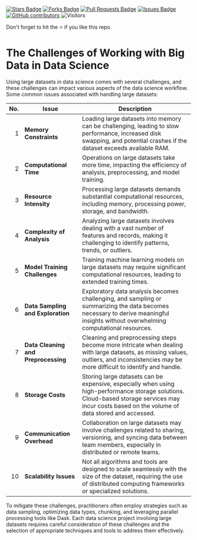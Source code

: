 <a href="https://github.com/drshahizan/Python-big-data/stargazers"><img src="https://img.shields.io/github/stars/drshahizan/Python-big-data" alt="Stars Badge"/></a>
<a href="https://github.com/drshahizan/Python-big-data/network/members"><img src="https://img.shields.io/github/forks/drshahizan/Python-big-data" alt="Forks Badge"/></a>
<a href="https://github.com/drshahizan/Python-big-data/pulls"><img src="https://img.shields.io/github/issues-pr/drshahizan/Python-big-data" alt="Pull Requests Badge"/></a>
<a href="https://github.com/drshahizan/Python-big-data/issues"><img src="https://img.shields.io/github/issues/drshahizan/Python-big-data" alt="Issues Badge"/></a>
<a href="https://github.com/drshahizan/Python-big-data/graphs/contributors"><img alt="GitHub contributors" src="https://img.shields.io/github/contributors/drshahizan/Python-big-data?color=2b9348"></a>
![Visitors](https://api.visitorbadge.io/api/visitors?path=https%3A%2F%2Fgithub.com%2Fdrshahizan%2FPython-big-data&labelColor=%23d9e3f0&countColor=%23697689&style=flat)

Don't forget to hit the :star: if you like this repo.

# The Challenges of Working with Big Data in Data Science

Using large datasets in data science comes with several challenges, and these challenges can impact various aspects of the data science workflow. Some common issues associated with handling large datasets:

| **No.** | **Issue**                                | **Description** |
|--------:|------------------------------------------|-------------------------------------------------|
| 1      | **Memory Constraints**                   | Loading large datasets into memory can be challenging, leading to slow performance, increased disk swapping, and potential crashes if the dataset exceeds available RAM.                                        |
| 2      | **Computational Time**                   | Operations on large datasets take more time, impacting the efficiency of analysis, preprocessing, and model training.                                                                                        |
| 3      | **Resource Intensity**                   | Processing large datasets demands substantial computational resources, including memory, processing power, storage, and bandwidth.                                                                            |
| 4      | **Complexity of Analysis**               | Analyzing large datasets involves dealing with a vast number of features and records, making it challenging to identify patterns, trends, or outliers.                                                            |
| 5      | **Model Training Challenges**            | Training machine learning models on large datasets may require significant computational resources, leading to extended training times.                                                                       |
| 6      | **Data Sampling and Exploration**        | Exploratory data analysis becomes challenging, and sampling or summarizing the data becomes necessary to derive meaningful insights without overwhelming computational resources.                                    |
| 7      | **Data Cleaning and Preprocessing**      | Cleaning and preprocessing steps become more intricate when dealing with large datasets, as missing values, outliers, and inconsistencies may be more difficult to identify and handle.                            |
| 8      | **Storage Costs**                        | Storing large datasets can be expensive, especially when using high-performance storage solutions. Cloud-based storage services may incur costs based on the volume of data stored and accessed.             |
| 9      | **Communication Overhead**               | Collaboration on large datasets may involve challenges related to sharing, versioning, and syncing data between team members, especially in distributed or remote teams.                                      |
| 10     | **Scalability Issues**                   | Not all algorithms and tools are designed to scale seamlessly with the size of the dataset, requiring the use of distributed computing frameworks or specialized solutions.                                       |

To mitigate these challenges, practitioners often employ strategies such as data sampling, optimizing data types, chunking, and leveraging parallel processing tools like Dask. Each data science project involving large datasets requires careful consideration of these challenges and the selection of appropriate techniques and tools to address them effectively.

